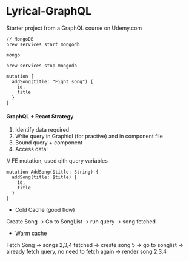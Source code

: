 # Lyrical-GraphQL
Starter project from a GraphQL course on Udemy.com

```
// MongoDB
brew services start mongodb

mongo

brew services stop mongodb

```

```
mutation {
  addSong(title: "Fight song") {
    id,
    title
  }
}

```

#### GraphQL + React Strategy
1. Identify data required
2. Write query in Graphiql (for practive) and in component file
3. Bound query + component
4. Access data!


// FE mutation, used qith query variables
```
mutation AddSong($title: String) {
  addSong(title: $title) {
    id,
    title
  }
}

```

* Cold Cache (good flow)

Create Song -> Go to SongList -> run query -> song fetched

* Warm cache

Fetch Song -> songs 2,3,4 fetched -> create song 5 -> go to songlist -> already fetch query, no need to fetch again -> render song 2,3,4 

